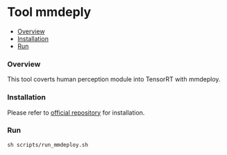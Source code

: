 # Tool mmdeply

- [Overview](#overview)
- [Installation](#Installation)
- [Run](#Run)

### Overview
This tool coverts human perception module into TensorRT with mmdeploy.

### Installation
Please refer to [official repository](https://github.com/open-mmlab/mmdeploy/blob/master/docs/en/get_started.md) for installation.

### Run

```
sh scripts/run_mmdeploy.sh
```